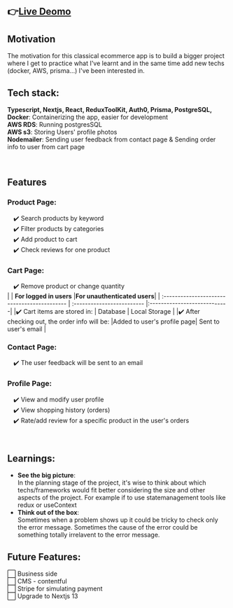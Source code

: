 ## 👉[Live Deomo](https://products-blue-beta.vercel.app/)  

## Motivation
The motivation for this classical ecommerce app is to build a bigger project where I get to practice what I've learnt and in the same time add new techs (docker, AWS, prisma...) I've been interested in. 

## Tech stack: 

**Typescript,  Nextjs,  React,  ReduxToolKit,  Auth0,  Prisma,  PostgreSQL,**  
**Docker**: Containerizing the app, easier for development  
**AWS RDS**: Running postgresSQL  
**AWS s3**: Storing Users' profile photos     
**Nodemailer**: Sending user feedback from contact page & Sending order info to user from cart page

<br>

## Features
### Product Page:
&emsp;✔️ Search products by keyword  
&emsp;✔️ Filter products by categories   
&emsp;✔️ Add product to cart    
&emsp;✔️ Check reviews for one product    

### Cart Page:
&emsp;✔️ Remove product or change quantity  
|                                               | **For logged in users**    |**For unauthenticated users**|
| :-------------------------------------------  | :------------------------- |:----------------------------|
|✔️ Cart items are stored in:                   | Database                   |  Local Storage              |
|✔️ After checking out, the order info will be: |Added to user's profile page| Sent to user's email        |


### Contact Page:
&emsp;✔️ The user feedback will be sent to an email  
  
### Profile Page:
&emsp;✔️ View and modify user profile   
&emsp;✔️ View shopping history (orders)  
&emsp;✔️ Rate/add review for a specific product in the user's orders  
 
<br>

## Learnings:
- **See the big picture**:   
In the planning stage of the project, it's wise to think about which techs/frameworks would fit better considering the size and other aspects of the project. For example if to use statemanagement tools like redux or useContext 
- **Think out of the box**:  
Sometimes when a problem shows up it could be tricky to check only the error message. Sometimes the cause of the error could be something totally irrelavent to the error message. 

## Future Features:     
⬜ Business side   
⬜ CMS - contentful  
⬜ Stripe for simulating payment  
⬜ Upgrade to Nextjs 13  
 
